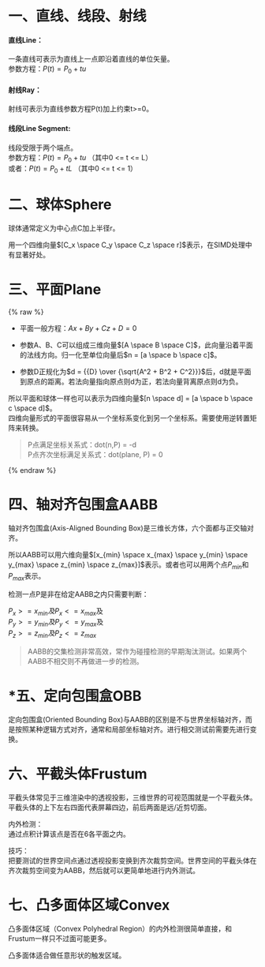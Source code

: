 # 一、直线、线段、射线  

#### 直线Line：  

一条直线可表示为直线上一点即沿着直线的单位矢量。  
参数方程：$P(t) = P_0 + tu$  

#### 射线Ray：  

射线可表示为直线参数方程P(t)加上约束t>=0。  

#### 线段Line Segment:  

线段受限于两个端点。  
参数方程：$P(t) = P_0 + tu$ （其中0 <= t <= L）  
或者：$P(t) = P_0 + tL$ （其中0 <= t <= 1）  


# 二、球体Sphere  

球体通常定义为中心点C加上半径r。  

用一个四维向量$[C_x \space C_y \space C_z \space r]$表示，在SIMD处理中有显著好处。  

# 三、平面Plane  

{% raw %}

- 平面一般方程：$Ax + By + Cz + D = 0$  

- 参数A、B、C可以组成三维向量$[A \space B \space C]$，此向量沿着平面的法线方向。归一化至单位向量后$n = [a \space b \space c]$。  

- 参数D正规化为$d = {{D}  \over {\sqrt{A^2 + B^2 + C^2}}}$后，d就是平面到原点的距离。若法向量指向原点则d为正，若法向量背离原点则d为负。  


所以平面和球体一样也可以表示为四维向量$[n \space d] = [a \space b \space c \space d]$。  
四维向量形式的平面很容易从一个坐标系变化到另一个坐标系。需要使用逆转置矩阵来转换。  

> P点满足坐标关系式：dot(n,P) = -d  
> P点齐次坐标满足关系式：dot(plane, P) = 0      

{% endraw %}

# 四、轴对齐包围盒AABB  

轴对齐包围盒(Axis-Aligned Bounding Box)是三维长方体，六个面都与正交轴对齐。  

所以AABB可以用六维向量$[x_{min} \space x_{max} \space y_{min} \space y_{max} \space z_{min} \space z_{max}]$表示。或者也可以用两个点$P_{min}$和$P_{max}$表示。  

检测一点P是非在给定AABB之内只需要判断：  

$P_x >= x_{min} 及 P_x <= x_{max}$及  
$P_y >= y_{min} 及 P_y <= y_{max}$及  
$P_z >= z_{min} 及 P_z <= z_{max}$  

> AABB的交集检测非常高效，常作为碰撞检测的早期淘汰测试。如果两个AABB不相交则不再做进一步的检测。  


# *五、定向包围盒OBB  

定向包围盒(Oriented Bounding Box)与AABB的区别是不与世界坐标轴对齐，而是按照某种逻辑方式对齐，通常和局部坐标轴对齐。进行相交测试前需要先进行变换。  

# 六、平截头体Frustum  

平截头体常见于三维渲染中的透视投影，三维世界的可视范围就是一个平截头体。平截头体的上下左右四面代表屏幕四边，前后两面是远/近剪切面。  

内外检测：  
通过点积计算该点是否在6各平面之内。  

技巧：  
把要测试的世界空间点通过透视投影变换到齐次裁剪空间。世界空间的平截头体在齐次裁剪空间变为AABB，然后就可以更简单地进行内外测试。  

# 七、凸多面体区域Convex  

凸多面体区域（Convex Polyhedral Region）的内外检测很简单直接，和Frustum一样只不过面可能更多。    

凸多面体适合做任意形状的触发区域。  
